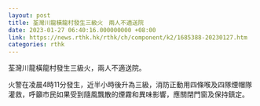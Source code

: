 ```yaml
---
layout: post
title: 荃灣川龍橫龍村發生三級火　兩人不適送院
date: 2023-01-27 06:40:16.000000000 +08:00
link: https://news.rthk.hk/rthk/ch/component/k2/1685388-20230127.htm
categories: rthk
---
```


荃灣川龍橫龍村發生三級火，兩人不適送院。

火警在凌晨4時11分發生，近半小時後升為三級，消防正動用四條喉及四隊煙帽隊灌救，呼籲市民如果受到隨風飄散的煙霧和異味影響，應關閉門窗及保持鎮定。
